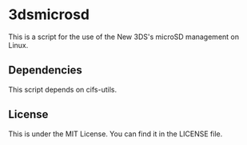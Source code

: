 3dsmicrosd
===============

This is a script for the use of the New 3DS's microSD management on Linux.

## Dependencies
This script depends on cifs-utils.

## License

This is under the MIT License. You can find it in the LICENSE file.
